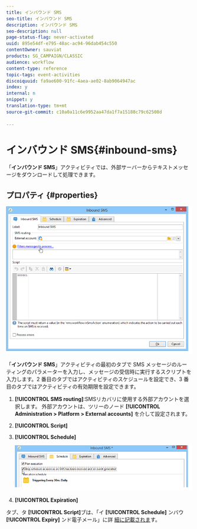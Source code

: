 ```yaml
---
title: インバウンド SMS
seo-title: インバウンド SMS
description: インバウンド SMS
seo-description: null
page-status-flag: never-activated
uuid: 895e54df-e795-48ac-ac94-96dab454c550
contentOwner: sauviat
products: SG_CAMPAIGN/CLASSIC
audience: workflow
content-type: reference
topic-tags: event-activities
discoiquuid: fa9ae600-91fc-4aea-ae02-8ab9064947ac
index: y
internal: n
snippet: y
translation-type: tm+mt
source-git-commit: c10a0a11c6e9952aa47da1f7a15188c79c62508d

---
```



# インバウンド SMS{#inbound-sms}

「**インバウンド SMS**」アクティビティでは、外部サーバーからテキストメッセージをダウンロードして処理できます。

## プロパティ {#properties}

![](assets/sms_rec_edit.png)

「**インバウンド SMS**」アクティビティの最初のタブで SMS メッセージのルーティングのパラメーターを入力し、メッセージの受信時に実行するスクリプトを入力します。2 番目のタブではアクティビティのスケジュールを設定でき、3 番目のタブではアクティビティの有効期限を設定できます。

1. **[!UICONTROL SMS routing]**:SMSリカバリに使用する外部アカウントを選択します。 外部アカウントは、ツリーのノード **[!UICONTROL Administration > Platform > External accounts]** を介して設定されます。
1. **[!UICONTROL Script]**
1. **[!UICONTROL Schedule]**

   ![](assets/sms_rec_edit_2.png)

1. **[!UICONTROL Expiration]**

タブ、タ **[!UICONTROL Script]**&#x200B;ブは、「イ **[!UICONTROL Schedule]** ンバウ **[!UICONTROL Expiry]** ンド電子メール」に詳 [細に記載されま](../../workflow/using/inbound-emails.md)す。
